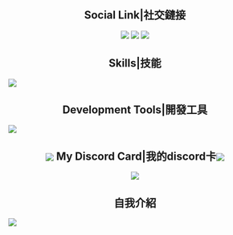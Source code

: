 <h2 align="center">Social Link|社交鏈接</h2>

<p align="center">
  <a href="mailto:snowball@cloudxact.com" target="_blanket"><img src="https://icons.iconarchive.com/icons/dtafalonso/android-lollipop/64/Gmail-icon.png"/></a>
  <a href="https://www.youtube.com/channel/UCTEoPh7gMz-gd8D44b1OmYQ" target="_blanket"><img src="https://i.imgur.com/kk27I6n.png"/></a>
  <a href="https://discord.com/users/705674606043856956/" target="_blanket"><img src="https://i.imgur.com/XaAYKfF.png"/></a>
</p>

<h2 align="center">Skills|技能</h2>
  <a href="https://www.cloudxact.com" align="center">
    <img src="https://skillicons.dev/icons?i=html,java,js,nodejs,php,py,unity" />
  </a>

<h2 align="center">Development Tools|開發工具</h2>
  <a href="https://www.cloudxact.com" align="center">
    <img src="https://skillicons.dev/icons?i=discord,bots,ai,idea,ps,pr,powershell,stackoverflow,unity" />
  </a>


  <h2 align="center"><img src="https://cdn.cloudxact.com/images/%E6%9C%AA%E5%91%BD%E5%90%8D%E8%A8%AD%E8%A8%88%20(9).png" align="center"/> My Discord Card|我的discord卡<img src="https://cdn.cloudxact.com/images/%E6%9C%AA%E5%91%BD%E5%90%8D%E8%A8%AD%E8%A8%88%20(9).png" align="center"/></h2>

<div align="center">
    <a href="https://discord.com/users/705674606043856956" >  
          <img src="https://lanyard.cnrad.dev/api/705674606043856956?theme=light&bg=809ecf&animated=false&hideDiscrim=true&borderRadius=30px&idleMessage=Probably%20doing%20something%20else..."  />  
    </a>  
</div>

<h2 align="center">自我介紹</h2>
  <img src="https://my.hbot.fun/card/705674606043856956" align="center"/>

  <!--
  <img src="https://github-readme-stats.vercel.app/api/pin/?username=Kevin28576&repo=Python-Ticket-BOT&theme=tokyonight" />
  -->
</p>
